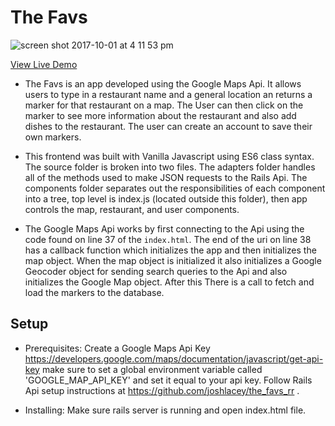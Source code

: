 # The Favs

![screen shot 2017-10-01 at 4 11 53 pm](https://user-images.githubusercontent.com/26423636/31058645-fdbe60f2-a6c4-11e7-810c-34ae6487e32b.png)

[View Live Demo](https://the-favs.herokuapp.com/)

* The Favs is an app developed using the Google Maps Api. It allows users to type in a restaurant name and a general location an returns a marker for that restaurant on a map. The User can then click on the marker to see more information about the restaurant and also add dishes to the restaurant. The user can create an account to save their own markers.

* This frontend was built with Vanilla Javascript using ES6 class syntax. The source folder is broken into two files. The adapters folder handles all of the methods used to make JSON requests to the Rails Api. The components folder separates out the responsibilities of each component into a tree, top level is index.js (located outside this folder), then app controls the map, restaurant, and user components.

* The Google Maps Api works by first connecting to the Api using the code found on line 37 of the `index.html`. The end of the uri on line 38 has a callback function which initializes the app and then initializes the map object. When the map object is initialized it also initializes a Google Geocoder object for sending search queries to the Api and also initializes the Google Map object. After this There is a call to fetch and load the markers to the database.

## Setup

* Prerequisites: Create a Google Maps Api Key https://developers.google.com/maps/documentation/javascript/get-api-key make sure to set a global environment variable called 'GOOGLE_MAP_API_KEY' and set it equal to your api key. Follow Rails Api setup instructions at https://github.com/joshlacey/the_favs_rr .

* Installing: Make sure rails server is running and open index.html file.
